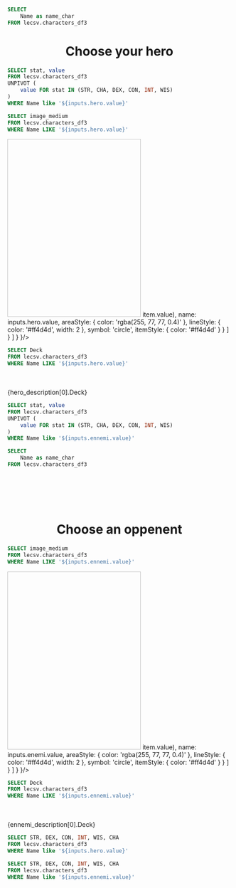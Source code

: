 ```sql heros
SELECT
    Name as name_char
FROM lecsv.characters_df3
```

<h1 style="text-align: center;">Choose your hero</h1>

<Dropdown 
    data={heros} 
    name=hero
    value=name_char
/>

```sql hero_stats
SELECT stat, value
FROM lecsv.characters_df3
UNPIVOT (
    value FOR stat IN (STR, CHA, DEX, CON, INT, WIS)
)
WHERE Name like '${inputs.hero.value}'
```



```sql hero_image
SELECT image_medium
FROM lecsv.characters_df3
WHERE Name LIKE '${inputs.hero.value}'
```

<Grid cols=2>
    <Image 
    url={hero_image[0].image_medium}    
    description="Image du héros sélectionné" 
    height=400
    width=300
    />
    <ECharts config={
    {
        title: {
            text: 'Hero Stats',
            left: 'center',
            textStyle: { color: '#fff' } // ✅ Change la couleur du titre si nécessaire
        },
        tooltip: {
            trigger: 'item',
            formatter: '{b}: {c}'
        },
        color: ['#ff4d4d'],
        radar: {
            indicator: [
                { name: 'STR', max: 100 },
                { name: 'DEX', max: 100 },
                { name: 'CON', max: 100 },
                { name: 'INT', max: 100 },
                { name: 'WIS', max: 100 },
                { name: 'CHA', max: 100 }
            ],
            splitArea: { show: false }, // ✅ Supprime les zones grisées à l'intérieur
            axisLine: { lineStyle: { color: '#fff' } }, // ✅ Change la couleur des axes
            splitLine: { lineStyle: { color: '#fff' } }  // ✅ Change les lignes séparatrices
        },
        series: [
            {
                type: 'radar',
                data: [
                    {
                        value: hero_stats.map(item => item.value),
                        name: inputs.hero.value,
                        areaStyle: { color: 'rgba(255, 77, 77, 0.4)' },
                        lineStyle: { color: '#ff4d4d', width: 2 },
                        symbol: 'circle',
                        itemStyle: { color: '#ff4d4d' }
                    }
                ]
            }
        ]
    }
    }/>
    
</Grid>


```sql hero_description
SELECT Deck
FROM lecsv.characters_df3
WHERE Name LIKE '${inputs.hero.value}'
```
<br/><br/>
{hero_description[0].Deck}




    
```sql ennemi_stats
SELECT stat, value
FROM lecsv.characters_df3
UNPIVOT (
    value FOR stat IN (STR, CHA, DEX, CON, INT, WIS)
)
WHERE Name like '${inputs.ennemi.value}'
```

```sql ennemi
SELECT
    Name as name_char
FROM lecsv.characters_df3
```
<br/><br/>
<br/><br/>

<h1 style="text-align: center;">Choose an oppenent</h1>

<Dropdown 
    data={ennemi} 
    name=ennemi
    value=name_char
/>

```sql ennemi_image
SELECT image_medium
FROM lecsv.characters_df3
WHERE Name LIKE '${inputs.ennemi.value}'
```

<Grid cols=2>
<Image 
url={ennemi_image[0].image_medium}    
description="Image du héros sélectionné" 
height=400
width=300
/>
<ECharts config={
{
    title: {
        text: 'ennemi Stats',
        left: 'center',
        textStyle: { color: '#fff' }
    },
    tooltip: {
        trigger: 'item',
        formatter: '{b}: {c}'
    },
    color: ['#ff4d4d'],
    radar: {
        indicator: [
            { name: 'STR', max: 100 },
            { name: 'DEX', max: 100 },
            { name: 'CON', max: 100 },
            { name: 'INT', max: 100 },
            { name: 'WIS', max: 100 },
            { name: 'CHA', max: 100 }
        ],
        splitArea: { show: false }, 
        axisLine: { lineStyle: { color: '#fff' } }, 
        splitLine: { lineStyle: { color: '#fff' } }
    },
    series: [
        {
            type: 'radar',
            data: [
                {
                    value: ennemi_stats.map(item => item.value),
                    name: inputs.enemi.value,
                    areaStyle: { color: 'rgba(255, 77, 77, 0.4)' },
                    lineStyle: { color: '#ff4d4d', width: 2 },
                    symbol: 'circle',
                    itemStyle: { color: '#ff4d4d' }
                }
            ]
        }
    ]
}
}/>

</Grid>

```sql ennemi_description
SELECT Deck
FROM lecsv.characters_df3
WHERE Name LIKE '${inputs.ennemi.value}'
```
<br/><br/>
{ennemi_description[0].Deck}

```sql hero_numb
SELECT STR, DEX, CON, INT, WIS, CHA
FROM lecsv.characters_df3
WHERE Name like '${inputs.hero.value}'
```

```sql ennemi_numb
SELECT STR, DEX, CON, INT, WIS, CHA
FROM lecsv.characters_df3
WHERE Name like '${inputs.ennemi.value}'
```




